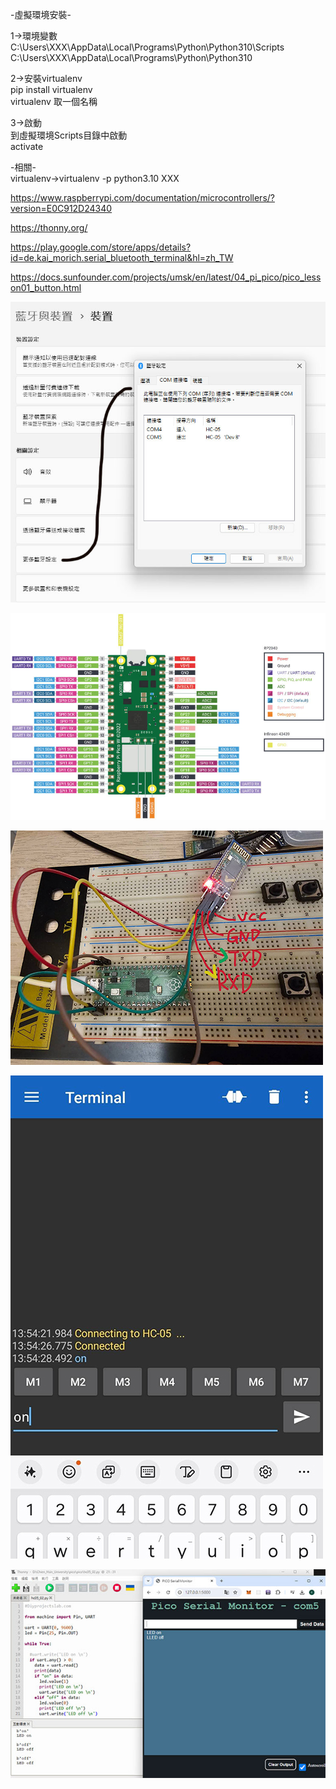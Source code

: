 

-虛擬環境安裝-  

1->環境變數  
C:\Users\XXX\AppData\Local\Programs\Python\Python310\Scripts  
C:\Users\XXX\AppData\Local\Programs\Python\Python310  

2->安裝virtualenv  
pip install virtualenv  
virtualenv 取一個名稱  

3->啟動  
到虛擬環境Scripts目錄中啟動  
activate  

-相關-  
virtualenv->virtualenv -p python3.10 XXX  
  
https://www.raspberrypi.com/documentation/microcontrollers/?version=E0C912D24340

https://thonny.org/

https://play.google.com/store/apps/details?id=de.kai_morich.serial_bluetooth_terminal&hl=zh_TW

https://docs.sunfounder.com/projects/umsk/en/latest/04_pi_pico/pico_lesson01_button.html  

![image](https://github.com/miyachun/pico-hc05/blob/main/con.jpg)  


![image](https://github.com/miyachun/pico-hc05/blob/main/picoimg.png)  

![image](https://github.com/miyachun/pico-hc05/blob/main/hc0501.jpg)  

![image](https://github.com/miyachun/pico-hc05/blob/main/hc0502.jpg)  
  
![image](https://github.com/miyachun/pico-hc05/blob/main/hc0503.jpg)  
